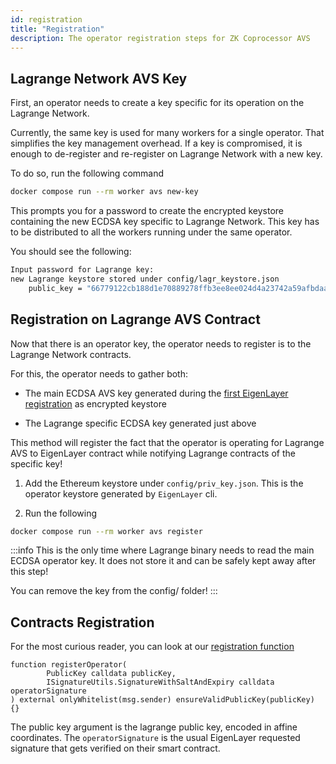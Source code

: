 ```yaml
---
id: registration
title: "Registration"
description: The operator registration steps for ZK Coprocessor AVS
---
```


## Lagrange Network AVS Key

First, an operator needs to create a key specific for its operation on the Lagrange Network.

Currently, the same key is used for many workers for a single operator. That simplifies the key management overhead. If a key is compromised, it is enough to de-register and re-register on Lagrange Network with a new key.

To do so, run the following command

```bash
docker compose run --rm worker avs new-key
```

This prompts you for a password to create the encrypted keystore containing the new ECDSA key specific to Lagrange Network. This key has to be distributed to all the workers running under the same operator.

You should see the following:

```bash
Input password for Lagrange key:
new Lagrange keystore stored under config/lagr_keystore.json
	public_key = "66779122cb188d1e70889278ffb3ee8ee024d4a23742a59afbdaaa096fc5135c3a14d897de87d1c56adbe029619c231416e7dfb3f1de0a542dd8ac7f4748ce07"
```

## Registration on Lagrange AVS Contract

Now that there is an operator key, the operator needs to register is to the Lagrange Network contracts.

For this, the operator needs to gather both:

- The main ECDSA AVS key generated during the [first EigenLayer registration](https://lagrange-labs.gitbook.io/lagrange-v2-1/zk-coprocessor/avs-operators/prerequisites#operator-on-eigenlayer) as encrypted keystore

- The Lagrange specific ECDSA key generated just above

This method will register the fact that the operator is operating for Lagrange AVS to EigenLayer contract while notifying Lagrange contracts of the specific key!

1. Add the Ethereum keystore under `config/priv_key.json`. This is the operator keystore generated by `EigenLayer` cli.

2. Run the following

```bash
docker compose run --rm worker avs register
```

:::info
This is the only time where Lagrange binary needs to read the main ECDSA operator key. It does not store it and can be safely kept away after this step!

You can remove the key from the config/ folder!
:::

## Contracts Registration

For the most curious reader, you can look at our [registration function](https://github.com/Lagrange-Labs/lagrange-lpn-contracts/blob/master/src/eigenlayer/ZKMRStakeRegistry.sol#L101-L104)

```solidity
function registerOperator(
        PublicKey calldata publicKey,
        ISignatureUtils.SignatureWithSaltAndExpiry calldata operatorSignature
) external onlyWhitelist(msg.sender) ensureValidPublicKey(publicKey) {}
```

The public key argument is the lagrange public key, encoded in affine coordinates. The `operatorSignature` is the usual EigenLayer requested signature that gets verified on their smart contract.
